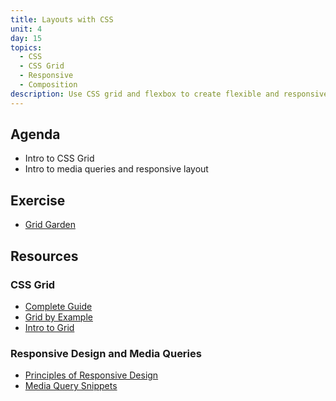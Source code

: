 ```yaml
---
title: Layouts with CSS
unit: 4
day: 15
topics:
  - CSS
  - CSS Grid
  - Responsive
  - Composition
description: Use CSS grid and flexbox to create flexible and responsive interface layous.
---
```


Agenda
------

- Intro to CSS Grid
- Intro to media queries and responsive layout


Exercise
--------

- [Grid Garden](https://cssgridgarden.com/)


Resources
---------

### CSS Grid

- [Complete Guide](https://css-tricks.com/snippets/css/complete-guide-grid/)
- [Grid by Example](https://gridbyexample.com/)
- [Intro to Grid](https://labs.jensimmons.com/)


### Responsive Design and Media Queries

- [Principles of Responsive Design](http://blog.froont.com/9-basic-principles-of-responsive-web-design/)
- [Media Query Snippets](https://css-tricks.com/snippets/css/media-queries-for-standard-devices/)
